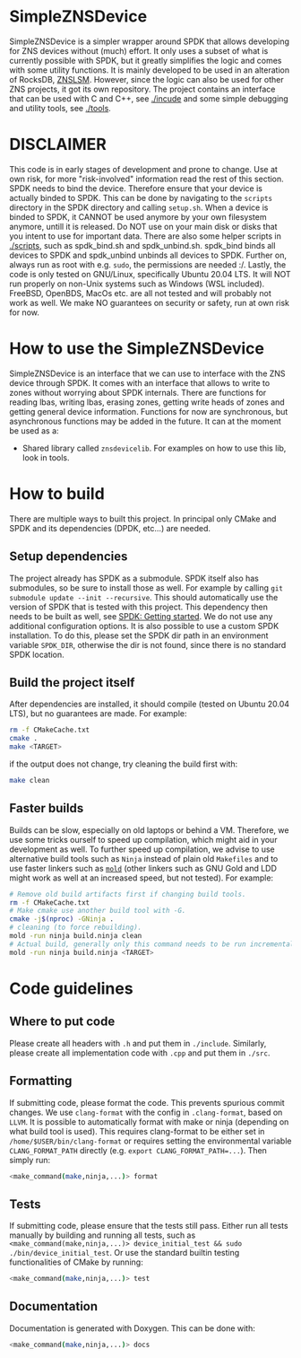 # SimpleZNSDevice
SimpleZNSDevice is a simpler wrapper around SPDK that allows developing for ZNS devices without (much) effort.
It only uses a subset of what is currently possible with SPDK, but it greatly simplifies the logic and comes with some utility functions. It is mainly developed to be used in an alteration of RocksDB, [ZNSLSM](https://github.com/Krien/znslsm). However, since the logic can also be used for other ZNS projects, it got its own repository. The project contains an interface that can be used with C and C++, see [./incude](./include) and some simple debugging and utility tools, see [./tools](tools).

# DISCLAIMER
This code is in early stages of development and prone to change. Use at own risk, for more "risk-involved" information read the rest of this section.
SPDK needs to bind the device. Therefore ensure that your device is actually binded to SPDK. This can be done by navigating to the `scripts` directory in the SPDK directory and calling `setup.sh`. When a device is binded to SPDK, it CANNOT be used anymore by your own filesystem anymore, untill it is released. Do NOT use on your main disk or disks that you intent to use for important data. There are also some helper scripts in [./scripts](scripts), such as spdk_bind.sh and spdk_unbind.sh. spdk_bind binds all devices to SPDK and spdk_unbind unbinds all devices to SPDK. Further on, always run as root with e.g. `sudo`, the permissions are needed :/. Lastly, the code is only tested on GNU/Linux, specifically Ubuntu 20.04 LTS. It will NOT run properly on non-Unix systems such as Windows (WSL included). FreeBSD, OpenBDS, MacOs etc. are all not tested and will probably not work as well. We make NO guarantees on security or safety, run at own risk for now.

# How to use the SimpleZNSDevice
SimpleZNSDevice is an interface that we can use to interface with the ZNS device through SPDK. It comes with an interface that allows to write to zones without worrying about SPDK internals. There are functions for reading lbas, writing lbas, erasing zones, getting write heads of zones and getting general device information. Functions for now are synchronous, but asynchronous functions may be added in the future.
It can at the moment be used as a:
* Shared library called `znsdevicelib`. For examples on how to use this lib, look in tools.

# How to build
There are multiple ways to built this project.
In principal only CMake and SPDK and its dependencies (DPDK, etc...) are needed.

## Setup dependencies
 The project already has SPDK as a submodule. SPDK itself also has submodules, so be sure to install those as well. For example by calling `git submodule update --init --recursive`. This should automatically use the version of SPDK that is tested with this project. This dependency then needs to be built as well, see [SPDK: Getting started](https://spdk.io/doc/getting_started.html). We do not use any additional configuration options. It is also possible to use a custom SPDK installation. To do this,  please set the SPDK dir path in an environment variable `SPDK_DIR`, otherwise the dir is not found, since there is no standard SPDK location.

## Build the project itself
After dependencies are installed, it should compile (tested on Ubuntu 20.04 LTS), but no guarantees are made. For example:
```bash
rm -f CMakeCache.txt
cmake .
make <TARGET>
```
if the output does not change, try cleaning the build first with:
```bash
make clean
```
## Faster builds
Builds can be slow, especially on old laptops or behind a VM. Therefore, we use some tricks ourself to speed up compilation, which might aid in your development as well. To further speed up compilation, we advise to use alternative build tools such as `Ninja` instead of plain old `Makefiles` and to use faster linkers such as [`mold`](https://github.com/rui314/mold) (other linkers such as GNU Gold and LDD might work as well at an increased speed, but not tested). For example:
```bash
# Remove old build artifacts first if changing build tools.
rm -f CMakeCache.txt
# Make cmake use another build tool with -G.
cmake -j$(nproc) -GNinja .
# cleaning (to force rebuilding).
mold -run ninja build.ninja clean
# Actual build, generally only this command needs to be run incrementally during development.
mold -run ninja build.ninja <TARGET>
```

# Code guidelines
## Where to put code
Please create all headers with `.h` and put them in `./include`. Similarly, please create all implementation code with `.cpp` and put them in `./src`.
## Formatting
If submitting code, please format the code. This prevents spurious commit changes. We use `clang-format` with the config in `.clang-format`, based on `LLVM`. It is possible to automatically format with make or ninja (depending on what build tool is used). This requires clang-format to be either set in `/home/$USER/bin/clang-format` or requires setting the environmental variable `CLANG_FORMAT_PATH` directly (e.g. `export CLANG_FORMAT_PATH=...`). Then simply run:
```bash
<make_command(make,ninja,...)> format
```
## Tests
If submitting code, please ensure that the tests still pass. Either run all tests manually by building and running all tests, such as `<make_command(make,ninja,...)> device_initial_test && sudo ./bin/device_initial_test`. Or use the standard builtin testing functionalities of CMake by running:
```bash
<make_command(make,ninja,...)> test
```
## Documentation
Documentation is generated with Doxygen. This can be done with:
```bash
<make_command(make,ninja,...)> docs
```
